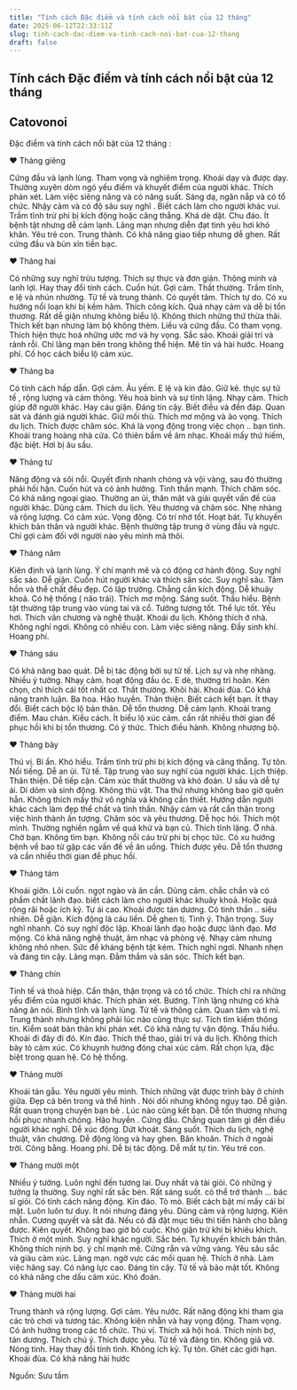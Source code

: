 ```yaml
---
title: "Tính cách Đặc điểm và tính cách nổi bật của 12 tháng"
date: 2025-06-12T22:33:11Z
slug: tinh-cach-dac-diem-va-tinh-cach-noi-bat-cua-12-thang
draft: false
---
```


## Tính cách Đặc điểm và tính cách nổi bật của 12 tháng

## Catovonoi

Đặc điểm và tính cách nổi bật của 12 tháng :

♥ Tháng giêng

Cứng đầu và lạnh lùng. Tham vọng và nghiêm trọng. Khoái dạy và được dạy. Thường xuyên dòm ngó yếu điểm và khuyết điểm của người khác. Thích phán xét. Làm việc siêng năng và có năng suất. Sáng dạ, ngăn nắp và có tổ chức. Nhậy cảm và có độ sâu suy nghĩ . Biết cách làm cho người khác vui. Trầm tĩnh trừ phi bị kích động hoặc căng thẳng. Khá 
dè dặt. Chu đáo. Ít bệnh tật nhưng dễ cảm lạnh. Lãng mạn nhưng diễn đạt tình yêu hơi khó khăn. Yêu trẻ con. Trung thành. Có khả năng giao tiếp nhưng dễ ghen. Rất cứng đầu và bủn xỉn tiền bạc.


♥ Tháng hai

Có những suy nghĩ trừu tượng. Thích sự thực và đơn giản. Thông minh và lanh lợi. Hay thay đổi tính cách. Cuốn hút. Gợi cảm. Thất thường. Trầm tĩnh, e lệ và nhún nhường. Tử tế và trung thành. Có quyết tâm. Thích tự do. Có xu hướng nổi loạn khi bị kềm hãm. Thích công kích. Quá nhạy cảm và dễ bị tổn thương. Rất dễ giận nhưng không biểu lộ. Không thích những thứ thừa thãi. Thích kết bạn nhưng làm bộ không thèm. Liều và cứng đầu. Có tham vọng. Thích hiện thực hoá những ước mơ và hy vọng. Sắc sảo. Khoái giải trí và rảnh rỗi. Chỉ lãng mạn bên trong không thể hiện. Mê tín và hài hước. Hoang phí. Cố học cách biểu lộ cảm xúc.


♥ Tháng ba

Có tính cách hấp dẫn. Gợi cảm. Âu yếm. E lệ và kín đáo. Giữ kẽ. thực sự tử tế , rộng lượng và cảm thông. Yêu hoà bình và sự tĩnh lặng. Nhạy cảm. Thích giúp đỡ người khác. Hay cáu giận. Đáng tin cậy. Biết điều và đền đáp. Quan sát và đánh giá người khác. Giữ mối thù. Thích mơ mộng và ảo vọng. Thích du lịch. Thích được chăm sóc. Khá là vọng động trong việc chọn .. bạn tình. Khoái trang hoàng nhà cửa. Có thiên bẩm về âm nhạc. Khoái mấy thứ hiếm, đặc biệt. Hơi bị âu sầu.


♥ Tháng tư

Năng động và sôi nổi. Quyết định nhanh chóng và vội vàng, sau đó thường phải hối hận. Cuốn hút và có ảnh hưởng. Tinh thần mạnh. Thích chăm sóc. Có khả năng ngoại giao. Thường an ủi, thân mật và giải quyết vấn đề của người khác. Dũng cảm. Thích du lịch. Yêu thương và chăm sóc. Nhẹ nhàng và rộng lượng. Có cảm xúc. Vọng động. Có trí nhớ tốt. Hoạt bát. Tự khuyến khích bản thân và người khác. Bệnh thường tập trung ở vùng đầu và ngực. Chỉ gợi cảm đối với người nào yêu mình mà thôi.


♥ Tháng năm

Kiên định và lạnh lùng. Ý chí mạnh mẽ và có động cơ hành động. Suy nghĩ sắc sảo. Dễ giận. Cuốn hút người khác và thích săn sóc. Suy nghĩ sâu. Tâm hồn và thể chất đều đẹp. Có lập trường. Chẳng cần kích động. Dễ khuây khoả. Có hệ thống ( não trái). Thích mơ mộng. Sáng suốt. Thấu hiểu. Bệnh tật thường tập trung vào vùng tai và cổ. Tưởng tượng tốt. Thể lực tốt. Yếu hơi. Thích văn chương và nghệ thuật. Khoái du lịch. Không thích ở nhà. Không nghỉ ngơi. Không có nhiều con. Làm việc siêng năng. Đầy sinh khí. Hoang phí.


♥ Tháng sáu

Có khả năng bao quát. Dễ bị tác động bởi sự tử tế. Lịch sự và nhẹ nhàng. Nhiều ý tưởng. Nhạy cảm. hoạt động đầu óc. E dè, thường trì hoãn. Kén chọn, chỉ thích cái tốt nhất cơ. Thất thường. Khôi hài. Khoái đùa. Có khả năng tranh luận. Ba hoa. Hão huyền. Thân thiện. Biết cách kết bạn. Ít thay đổi. Biết cách bộc lộ bản thân. Dễ tổn thương. Dễ cảm lạnh. Khoái trang điểm. Mau chán. Kiểu cách. Ít biểu lộ xúc cảm. cần rất nhiều thời gian để phục hồi khi bị tổn thương. Có ý thức. Thích điều hành. Không nhượng bộ.


♥ Tháng bảy

Thú vị. Bí ẩn. Khó hiểu. Trầm tĩnh trừ phi bị kích động và căng thẳng. Tự tôn. Nổi tiếng. Dễ an ủi. Tử tế. Tập trung vào suy nghĩ của người khác. Lịch thiệp. Thân thiện. Dễ tiếp cận. Cảm xúc thất thường và khó đoán. U sầu và dễ tự ái. Dí dỏm và sinh động. Không thù vặt. Tha thứ nhưng không bao giờ quên hẳn. Không thích mấy thứ vô nghĩa và không cần thiết. Hướng dẫn người khác cách làm đẹp thể chất và tinh thần. Nhậy cảm và rất cẩn thận trong việc hình thành ấn tượng. Chăm sóc và yêu thương. Dễ học hỏi. Thích một mình. Thường nghiền ngẫm về quá khứ và bạn cũ. Thích tĩnh lặng. Ở nhà. Chờ bạn. Không tìm bạn. Không nổi cáu trừ phi bị chọc tức. Có xu hướng bệnh về bao tử gặp các vấn đề về ăn uống. Thích được yêu. Dễ tổn thương và cần nhiều thời gian để phục hồi.


♥ Tháng tám

Khoái giỡn. Lôi cuốn. ngọt ngào và ân cần. Dũng cảm. chắc chắn và có phẩm chất lãnh đạo. biết cách làm cho người khác khuây khoả. Hoặc quá rộng rãi hoặc ích kỷ. Tự ái cao. Khoái được tán dương. Có tinh thần .. siêu nhiên. Dễ giận. Kích động là cáu liền. Dễ ghen tị. Tinh ý. Thận trọng. Suy nghĩ nhanh. Có suy nghĩ độc lập. Khoái lãnh đạo hoặc được lãnh đạo. Mơ mộng. Có khả năng nghệ thuật, âm nhạc và phòng vệ. Nhạy cảm nhưng không nhỏ nhen. Sức đề kháng bệnh tật kém. Thích nghỉ ngơi. Nhanh nhẹn và đáng tin cậy. Lãng mạn. Đằm thắm và săn sóc. Thích kết bạn.


♥ Tháng chín

Tinh tế và thoả hiệp. Cẩn thận, thận trọng và có tổ chức. Thích chỉ ra những yếu điểm của người khác. Thích phán xét. Bướng. Tĩnh lặng nhưng có khả năng ăn nói. Bình tĩnh và lạnh lùng. Tử tế và thông cảm. Quan tâm và tỉ mỉ. Trung thành nhưng không phải lúc nào cũng thực sự. Tích tìm kiếm thông tin. Kiểm soát bản thân khi phán xét. Có khả năng tự vận động. Thấu hiểu. Khoái đi đây đi đó. Kín đáo. Thích thể thao, giải trí và du lịch. Không thích bày tỏ cảm xúc. Có khuynh hướng đóng chai xúc cảm. Rất chọn lựa, đặc biệt trong quan hệ. Có hệ thống.


♥ Tháng mười

Khoái tán gẫu. Yêu người yêu mình. Thích những vật được trình bày ở chính giữa. Đẹp cả bên trong và thể hình . Nói dối nhưng không ngụy tạo. Dễ giận. Rất quan trọng chuyện bạn bè . Lúc nào cũng kết bạn. Dễ tổn thương nhưng hồi phục nhanh chóng. Hão huyền . Cứng đầu. Chẳng quan tâm gì đến điều người khác nghĩ. Dễ xúc động. Dứt khoát. Sáng suốt. Thích du lịch, nghệ thuật, văn chương. Dễ động lòng và hay ghen. Băn khoăn. Thích ở ngoài trời. Công bằng. Hoang phí. Dễ bị tác động. Dễ mất tự tin. Yêu trẻ con.


♥ Tháng mười một

Nhiều ý tưởng. Luôn nghĩ đến tương lai. Duy nhất và tài giỏi. Có những ý tưởng lạ thường. Suy nghĩ rất sắc bén. Rất sáng suốt. có thể trở thành … bác sĩ giỏi. Có tính cách năng động. Kín đáo. Tò mò. Biết cách bật mí mấy cái bí mật. Luôn luôn tư duy. Ít nói nhưng đáng yêu. Dũng cảm và rộng lượng. Kiên nhẫn. Cương quyết và sắt đá. Nếu có đã đặt mục tiêu thì tiến hành cho bằng được. Kiên quyết. Không bao giờ bỏ cuộc. Khó giận trừ khi bị khiêu khích. Thích ở một mình. Suy nghĩ khác người. Sắc bén. Tự khuyến khích bản thân. Không thích nịnh bợ. ý chí mạnh mẽ. Cứng rắn và vững vàng. Yêu sâu sắc và giàu cảm xúc. Lãng mạn. ngờ vực các mối quan hệ. Thích ở nhà. Làm việc hăng say. Có năng lực cao. Đáng tin cậy. Tử tế và bảo mật tốt. Không có khả năng che dấu cảm xúc. Khó đoán.


♥ Tháng mười hai

Trung thành và rộng lượng. Gợi cảm. Yêu nước. Rất năng động khi tham gia các trò chơi và tương tác. Không kiên nhẫn và hay vọng động. Tham vọng. Có ảnh hưởng trong các tổ chức. Thú vị. Thích xã hội hoá. Thích nịnh bợ, tán dương. Thích chú ý. Thích được yêu. Tử tế và đáng tin. Không giả vờ. Nóng tính. Hay thay đổi tính tình. Không ích kỷ. Tự tôn. Ghét các giới hạn. Khoái đùa. Có khả năng hài hước

Nguồn: Sưu tầm